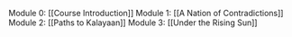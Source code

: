 Module 0: [[Course Introduction]]
Module 1: [[A Nation of Contradictions]]
Module 2: [[Paths to Kalayaan]]
Module 3: [[Under the Rising Sun]]